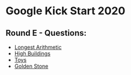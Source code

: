 # Google Kick Start 2020
## Round E - Questions:
- [Longest Arithmetic](https://github.com/BlankCoders/GoogleKickStart2020_Solutions/blob/master/Round%20E/Longest%20Arithmetic/Longest%20Arithmetic_Question.md)
- [High Buildings](https://github.com/BlankCoders/GoogleKickStart2020_Solutions/blob/master/Round%20E/High%20Buildings/High%20Buildings_Question.md)
- [Toys](https://github.com/BlankCoders/GoogleKickStart2020_Solutions/blob/master/Round%20E/Toys/Toys_Question.md)
- [Golden Stone](https://github.com/BlankCoders/GoogleKickStart2020_Solutions/blob/master/Round%20E/Golden%20Stone/Golden%20Stone_Question.md)
